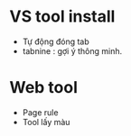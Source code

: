 # VS tool install
+ Tự động đóng tab
+ tabnine : gợi ý thông minh.

# Web tool
+ Page rule
+ Tool lấy màu